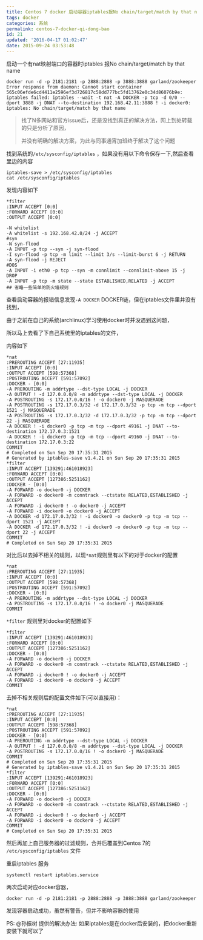 ```yaml
---
title: Centos 7 docker 启动容器iptables报No chain/target/match by that name
tags: docker
categories: 系统
permalink: centos-7-docker-qi-dong-bao
id: 21
updated: '2016-04-17 01:02:47'
date: 2015-09-24 03:53:48
---
```


启动一个有nat映射端口的容器时iptables 报No chain/target/match by that name


```shell
docker run -d -p 2181:2181 -p 2888:2888 -p 3888:3888 garland/zookeeper  
Error response from daemon: Cannot start container 565c06efde6cd4411e2596ef3d726817c58dd777bc5fd13762e0c34d86076b9e: iptables failed: iptables --wait -t nat -A DOCKER -p tcp -d 0/0 --dport 3888 -j DNAT --to-destination 192.168.42.11:3888 ! -i docker0: iptables: No chain/target/match by that name
```

>找了N多网站和官方issue后，还是没找到真正的解决方法，网上到处转载的只是分析了原因，
>
>并没有明确的解决方案，为此与同事通宵加班终于解决了这个问题


找到系统的`/etc/sysconfig/iptables` ，如果没有用以下命令保存一下,然后查看里边的内容
```shell
iptables-save > /etc/sysconfig/iptables
cat /etc/sysconfig/iptables
```

发现内容如下
```
*filter
:INPUT ACCEPT [0:0]
:FORWARD ACCEPT [0:0]
:OUTPUT ACCEPT [0:0]

-N whitelist
-A whitelist -s 192.168.42.0/24 -j ACCEPT
#syn
-N syn-flood
-A INPUT -p tcp --syn -j syn-flood
-I syn-flood -p tcp -m limit --limit 3/s --limit-burst 6 -j RETURN
-A syn-flood -j REJECT
#DOS
-A INPUT -i eth0 -p tcp --syn -m connlimit --connlimit-above 15 -j DROP
-A INPUT -p tcp -m state --state ESTABLISHED,RELATED -j ACCEPT
## 省略一些简单的防火墙规则  
```

查看启动容器的报错信息发现`-A DOCKER` DOCKER链，但在iptables文件里并没有找到，

由于之前在自己的系统(archlinux)学习使用docker时并没遇到这问题，

所以马上去看了下自己系统里的iptables的文件，

内容如下
```
*nat
:PREROUTING ACCEPT [27:11935]
:INPUT ACCEPT [0:0]
:OUTPUT ACCEPT [598:57368]
:POSTROUTING ACCEPT [591:57092]
:DOCKER - [0:0]
-A PREROUTING -m addrtype --dst-type LOCAL -j DOCKER
-A OUTPUT ! -d 127.0.0.0/8 -m addrtype --dst-type LOCAL -j DOCKER
-A POSTROUTING -s 172.17.0.0/16 ! -o docker0 -j MASQUERADE
-A POSTROUTING -s 172.17.0.3/32 -d 172.17.0.3/32 -p tcp -m tcp --dport 1521 -j MASQUERADE
-A POSTROUTING -s 172.17.0.3/32 -d 172.17.0.3/32 -p tcp -m tcp --dport 22 -j MASQUERADE
-A DOCKER ! -i docker0 -p tcp -m tcp --dport 49161 -j DNAT --to-destination 172.17.0.3:1521
-A DOCKER ! -i docker0 -p tcp -m tcp --dport 49160 -j DNAT --to-destination 172.17.0.3:22
COMMIT
# Completed on Sun Sep 20 17:35:31 2015
# Generated by iptables-save v1.4.21 on Sun Sep 20 17:35:31 2015
*filter
:INPUT ACCEPT [139291:461018923]
:FORWARD ACCEPT [0:0]
:OUTPUT ACCEPT [127386:5251162]
:DOCKER - [0:0]
-A FORWARD -o docker0 -j DOCKER
-A FORWARD -o docker0 -m conntrack --ctstate RELATED,ESTABLISHED -j ACCEPT
-A FORWARD -i docker0 ! -o docker0 -j ACCEPT
-A FORWARD -i docker0 -o docker0 -j ACCEPT
-A DOCKER -d 172.17.0.3/32 ! -i docker0 -o docker0 -p tcp -m tcp --dport 1521 -j ACCEPT
-A DOCKER -d 172.17.0.3/32 ! -i docker0 -o docker0 -p tcp -m tcp --dport 22 -j ACCEPT
COMMIT
# Completed on Sun Sep 20 17:35:31 2015
```

对比后以去掉不相关的规则，以现`*nat`规则里有以下的对于docker的配置
```
*nat
:PREROUTING ACCEPT [27:11935]
:INPUT ACCEPT [0:0]
:OUTPUT ACCEPT [598:57368]
:POSTROUTING ACCEPT [591:57092]
:DOCKER - [0:0]
-A PREROUTING -m addrtype --dst-type LOCAL -j DOCKER
-A POSTROUTING -s 172.17.0.0/16 ! -o docker0 -j MASQUERADE
COMMIT
```

`*filter` 规则里对docker的配置如下
```
*filter
:INPUT ACCEPT [139291:461018923]
:FORWARD ACCEPT [0:0]
:OUTPUT ACCEPT [127386:5251162]
:DOCKER - [0:0]
-A FORWARD -o docker0 -j DOCKER
-A FORWARD -o docker0 -m conntrack --ctstate RELATED,ESTABLISHED -j ACCEPT
-A FORWARD -i docker0 ! -o docker0 -j ACCEPT
-A FORWARD -i docker0 -o docker0 -j ACCEPT
COMMIT
```

去掉不相关规则后的配置文件如下(可以直接用)：
```
*nat
:PREROUTING ACCEPT [27:11935]
:INPUT ACCEPT [0:0]
:OUTPUT ACCEPT [598:57368]
:POSTROUTING ACCEPT [591:57092]
:DOCKER - [0:0]
-A PREROUTING -m addrtype --dst-type LOCAL -j DOCKER
-A OUTPUT ! -d 127.0.0.0/8 -m addrtype --dst-type LOCAL -j DOCKER
-A POSTROUTING -s 172.17.0.0/16 ! -o docker0 -j MASQUERADE
COMMIT
# Completed on Sun Sep 20 17:35:31 2015
# Generated by iptables-save v1.4.21 on Sun Sep 20 17:35:31 2015
*filter
:INPUT ACCEPT [139291:461018923]
:FORWARD ACCEPT [0:0]
:OUTPUT ACCEPT [127386:5251162]
:DOCKER - [0:0]
-A FORWARD -o docker0 -j DOCKER
-A FORWARD -o docker0 -m conntrack --ctstate RELATED,ESTABLISHED -j ACCEPT
-A FORWARD -i docker0 ! -o docker0 -j ACCEPT
-A FORWARD -i docker0 -o docker0 -j ACCEPT
COMMIT
# Completed on Sun Sep 20 17:35:31 2015
```

然后再加上自己服务器的过滤规则，合并后覆盖到Centos 7的 `/etc/sysconfig/iptables` 文件

重启iptables 服务
```shell
systemctl restart iptables.service
```
两次启动对应docker容器，
```
docker run -d -p 2181:2181 -p 2888:2888 -p 3888:3888 garland/zookeeper
```
发现容器启动成功，虽然有警告，但并不影响容器的使用  

PS: @孙振树 提供的解决办法: 如果iptables是在docker后安装的，把docker重新安装下就可以了
